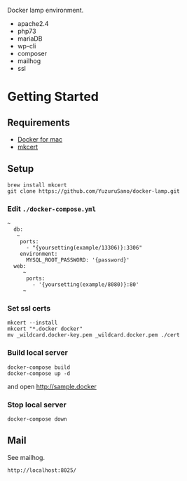 
Docker lamp environment. 
- apache2.4
- php73
- mariaDB
- wp-cli
- composer
- mailhog
- ssl

# Getting Started

## Requirements

- [Docker for mac](https://docs.docker.com/docker-for-mac/install/)
- [mkcert](https://github.com/FiloSottile/mkcert)

## Setup

```
brew install mkcert
git clone https://github.com/YuzuruSano/docker-lamp.git
```

### Edit `./docker-compose.yml`

```
~
  db:
   ~
    ports:
      - "{yoursetting(example/13306)}:3306"
    environment:
      MYSQL_ROOT_PASSWORD: '{password}'
  web:
     ~
      ports:
        - '{yoursetting(example/8080)}:80'                    
     ~
```

### Set ssl certs

```
mkcert --install
mkcert "*.docker docker"
mv _wildcard.docker-key.pem _wildcard.docker.pem ./cert
```
### Build local server

```
docker-compose build
docker-compose up -d
```

and open http://sample.docker

### Stop local server
```
docker-compose down
```

## Mail

See mailhog.
```
http://localhost:8025/
```
